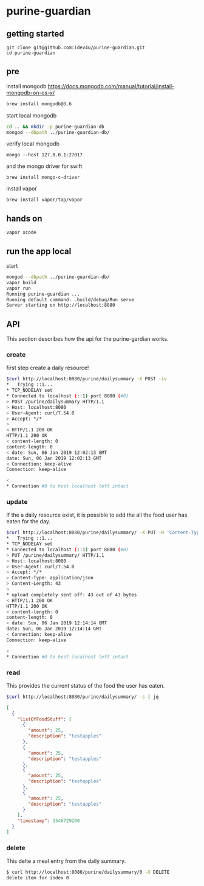 # purine-guardian

## getting started

```
git clone git@github.com:idev4u/purine-guardian.git
cd purine-guardian
```

## pre
install mongodb
https://docs.mongodb.com/manual/tutorial/install-mongodb-on-os-x/

```sh
brew install mongodb@3.6
```

start local mongodb
```sh
cd .. && mkdir -p purine-guardian-db
mongod --dbpath ../purine-guardian-db/
```

verify local mongodb
```
mongo --host 127.0.0.1:27017
```

and the mongo driver for swift
```
brew install mongo-c-driver
```

install vapor

```
brew install vapor/tap/vapor
```

## hands on

```
vapor xcode
```

## run the app local

start
```sh
mongod --dbpath ../purine-guardian-db/
vapor build
vapor run
Running purine-guardian ...
Running default command: .build/debug/Run serve
Server starting on http://localhost:8080
```

## API

This section describes how the api for the purine-gardian works.

### create
first step create a daily resource!
```sh
$curl http://localhost:8080/purine/dailysummary -X POST -iv
*   Trying ::1...
* TCP_NODELAY set
* Connected to localhost (::1) port 8080 (#0)
> POST /purine/dailysummary HTTP/1.1
> Host: localhost:8080
> User-Agent: curl/7.54.0
> Accept: */*
>
< HTTP/1.1 200 OK
HTTP/1.1 200 OK
< content-length: 0
content-length: 0
< date: Sun, 06 Jan 2019 12:02:13 GMT
date: Sun, 06 Jan 2019 12:02:13 GMT
< Connection: keep-alive
Connection: keep-alive

<
* Connection #0 to host localhost left intact
```

### update

If the a daily resource exist, it is possible to add the all the food user has eaten for the day.
```sh
$curl http://localhost:8080/purine/dailysummary/ -X PUT -H 'Content-Type: application/json' -d '{ "amount": 25,"description":"testapples" }' -iv
*   Trying ::1...
* TCP_NODELAY set
* Connected to localhost (::1) port 8080 (#0)
> PUT /purine/dailysummary/ HTTP/1.1
> Host: localhost:8080
> User-Agent: curl/7.54.0
> Accept: */*
> Content-Type: application/json
> Content-Length: 43
>
* upload completely sent off: 43 out of 43 bytes
< HTTP/1.1 200 OK
HTTP/1.1 200 OK
< content-length: 0
content-length: 0
< date: Sun, 06 Jan 2019 12:14:14 GMT
date: Sun, 06 Jan 2019 12:14:14 GMT
< Connection: keep-alive
Connection: keep-alive

<
* Connection #0 to host localhost left intact
```
### read

This provides the current status of the food the user has eaten.
```sh
$curl http://localhost:8080/purine/dailysummary/ -s | jq
```
```json
[
  {
    "listOfFoodStuff": [
      {
        "amount": 25,
        "description": "testapples"
      },
      {
        "amount": 25,
        "description": "testapples"
      },
      {
        "amount": 25,
        "description": "testapples"
      },
      {
        "amount": 25,
        "description": "testapples"
      }
    ],
    "timestamp": 1546729200
  }
]
```
### delete

This delte a meal entry from the daily summary.
```sh
$ curl http://localhost:8080/purine/dailysummary/0 -X DELETE
delete item for index 0
```
